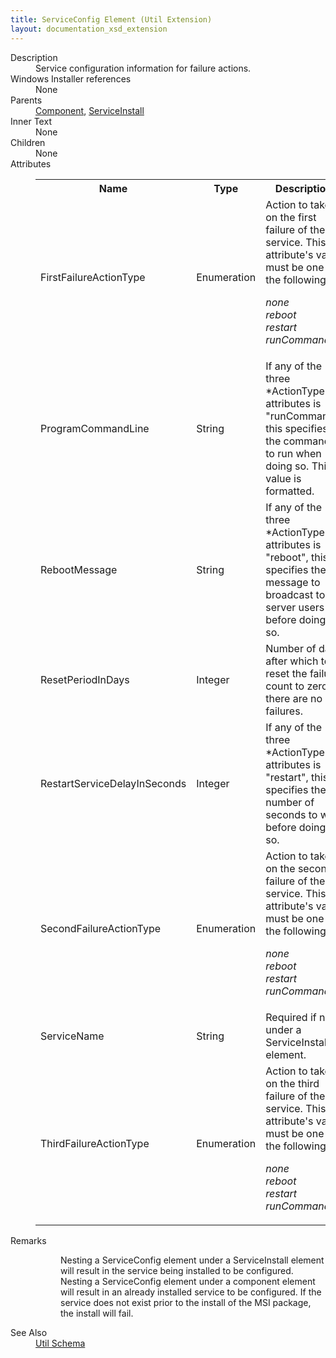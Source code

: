 ```yaml
---
title: ServiceConfig Element (Util Extension)
layout: documentation_xsd_extension
---
```

<dl>
  <dt>Description</dt>
  <dd>Service configuration information for failure actions.</dd>
  <dt>Windows Installer references</dt>
  <dd>None</dd>
  <dt>Parents</dt>
  <dd>
    <a href="../../wix/component/">Component</a>, <a href="../../wix/serviceinstall/">ServiceInstall</a></dd>
  <dt>Inner Text</dt>
  <dd>None</dd>
  <dt>Children</dt>
  <dd>None</dd>
  <dt>Attributes</dt>
  <dd>
    <table cellspacing="0" cellpadding="0" class="schema">
      <tr>
        <th width="15%">Name</th>
        <th width="15%">Type</th>
        <th width="65%">Description</th>
        <th width="15%">Required</th>
      </tr>
      <tr>
        <td>FirstFailureActionType</td>
        <td>Enumeration</td>
        <td>Action to take on the first failure of the service.  This attribute's value must be one of the following:<dl><dt class="enumerationValue"><dfn>none</dfn></dt><dd></dd><dt class="enumerationValue"><dfn>reboot</dfn></dt><dd></dd><dt class="enumerationValue"><dfn>restart</dfn></dt><dd></dd><dt class="enumerationValue"><dfn>runCommand</dfn></dt><dd></dd></dl></td>
        <td>Yes</td>
      </tr>
      <tr>
        <td>ProgramCommandLine</td>
        <td>String</td>
        <td>If any of the three *ActionType attributes is "runCommand", this specifies the command to run when doing so.  This value is formatted.</td>
        <td>&nbsp;</td>
      </tr>
      <tr>
        <td>RebootMessage</td>
        <td>String</td>
        <td>If any of the three *ActionType attributes is "reboot", this specifies the message to broadcast to server users before doing so.</td>
        <td>&nbsp;</td>
      </tr>
      <tr>
        <td>ResetPeriodInDays</td>
        <td>Integer</td>
        <td>Number of days after which to reset the failure count to zero if there are no failures.</td>
        <td>&nbsp;</td>
      </tr>
      <tr>
        <td>RestartServiceDelayInSeconds</td>
        <td>Integer</td>
        <td>If any of the three *ActionType attributes is "restart", this specifies the number of seconds to wait before doing so.</td>
        <td>&nbsp;</td>
      </tr>
      <tr>
        <td>SecondFailureActionType</td>
        <td>Enumeration</td>
        <td>Action to take on the second failure of the service.  This attribute's value must be one of the following:<dl><dt class="enumerationValue"><dfn>none</dfn></dt><dd></dd><dt class="enumerationValue"><dfn>reboot</dfn></dt><dd></dd><dt class="enumerationValue"><dfn>restart</dfn></dt><dd></dd><dt class="enumerationValue"><dfn>runCommand</dfn></dt><dd></dd></dl></td>
        <td>Yes</td>
      </tr>
      <tr>
        <td>ServiceName</td>
        <td>String</td>
        <td>Required if not under a ServiceInstall element.</td>
        <td>&nbsp;</td>
      </tr>
      <tr>
        <td>ThirdFailureActionType</td>
        <td>Enumeration</td>
        <td>Action to take on the third failure of the service.  This attribute's value must be one of the following:<dl><dt class="enumerationValue"><dfn>none</dfn></dt><dd></dd><dt class="enumerationValue"><dfn>reboot</dfn></dt><dd></dd><dt class="enumerationValue"><dfn>restart</dfn></dt><dd></dd><dt class="enumerationValue"><dfn>runCommand</dfn></dt><dd></dd></dl></td>
        <td>Yes</td>
      </tr>
    </table>
  </dd>
  <dt>Remarks</dt>
  <dd><dl><dd>Nesting a ServiceConfig element under a ServiceInstall element will result in the service being installed to be configured.</dd><dd>Nesting a ServiceConfig element under a component element will result in an already installed service to be configured.  If the service does not exist prior to the install of the MSI package, the install will fail.</dd></dl></dd>
  <dt>See Also</dt>
  <dd>
    <a href="../">Util Schema</a>
  </dd>
</dl>
